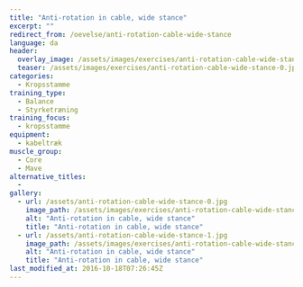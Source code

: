 ```yaml
---
title: "Anti-rotation in cable, wide stance"
excerpt: ""
redirect_from: /oevelse/anti-rotation-cable-wide-stance
language: da
header:
  overlay_image: /assets/images/exercises/anti-rotation-cable-wide-stance-0.jpg
  teaser: /assets/images/exercises/anti-rotation-cable-wide-stance-0.jpg
categories:
  - Kropsstamme
training_type: 
  - Balance
  - Styrketræning
training_focus: 
  - kropsstamme
equipment:
  - kabeltræk
muscle_group:
  - Core
  - Mave
alternative_titles:
  - 
gallery:
  - url: /assets/anti-rotation-cable-wide-stance-0.jpg
    image_path: /assets/images/exercises/anti-rotation-cable-wide-stance-0.jpg
    alt: "Anti-rotation in cable, wide stance"
    title: "Anti-rotation in cable, wide stance"
  - url: /assets/anti-rotation-cable-wide-stance-1.jpg
    image_path: /assets/images/exercises/anti-rotation-cable-wide-stance-1.jpg
    alt: "Anti-rotation in cable, wide stance"
    title: "Anti-rotation in cable, wide stance"
last_modified_at: 2016-10-18T07:26:45Z
---
```



